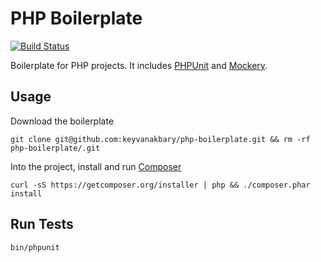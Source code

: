 # PHP Boilerplate

[![Build Status](https://secure.travis-ci.org/keyvanakbary/php-boilerplate.svg?branch=master)](http://travis-ci.org/keyvanakbary/php-boilerplate)

Boilerplate for PHP projects. It includes [PHPUnit](https://github.com/sebastianbergmann/phpunit) and [Mockery](https://github.com/padraic/mockery).

## Usage

Download the boilerplate

    git clone git@github.com:keyvanakbary/php-boilerplate.git && rm -rf php-boilerplate/.git

Into the project, install and run [Composer](https://getcomposer.org/)

    curl -sS https://getcomposer.org/installer | php && ./composer.phar install

## Run Tests

    bin/phpunit
